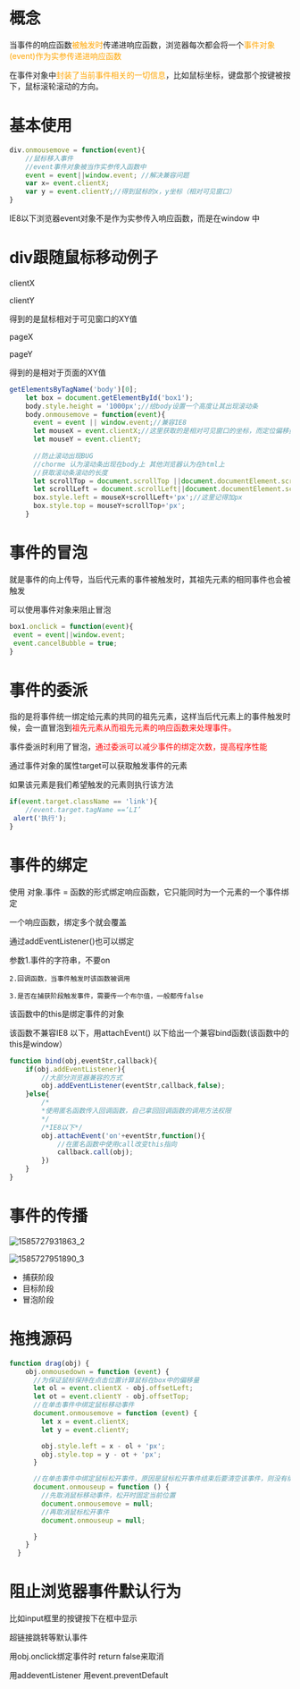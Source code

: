 # 概念

当事件的响应函数<font color='orange'>被触发时</font>传递进响应函数，浏览器每次都会将一个<font color='orange'>事件对象(event)作为实参传递进响应函数</font>

在事件对象中<font color='orange'>封装了当前事件相关的一切信息</font>，比如鼠标坐标，键盘那个按键被按下，鼠标滚轮滚动的方向。

# 基本使用

```js
div.onmousemove = function(event){
    //鼠标移入事件
    //event事件对象被当作实参传入函数中
    event = event||window.event; //解决兼容问题
    var x= event.clientX;
    var y = event.clientY;//得到鼠标的x，y坐标（相对可见窗口）
}
```

IE8以下浏览器event对象不是作为实参传入响应函数，而是在window 中

# div跟随鼠标移动例子

clientX

clientY

得到的是鼠标相对于可见窗口的XY值

pageX

pageY

得到的是相对于页面的XY值

```js
getElementsByTagName('body')[0];
    let box = document.getElementById('box1');
    body.style.height = '1000px';//给body设置一个高度让其出现滚动条
    body.onmousemove = function(event){
      event = event || window.event;//兼容IE8
      let mouseX = event.clientX;//这里获取的是相对可见窗口的坐标，而定位偏移量是相对整个页面的
      let mouseY = event.clientY;
      
      //防止滚动出现BUG
      //chorme 认为滚动条出现在body上 其他浏览器认为在html上
      //获取滚动条滚动的长度
      let scrollTop = document.scrollTop ||document.documentElement.scrollTop; 
      let scrollLeft = document.scrollLeft||document.documentElement.scrollLeft;
      box.style.left = mouseX+scrollLeft+'px';//这里记得加px
      box.style.top = mouseY+scrollTop+'px';
    }
```

# 事件的冒泡

就是事件的向上传导，当后代元素的事件被触发时，其祖先元素的相同事件也会被触发

可以使用事件对象来阻止冒泡

```js
box1.onclick = function(event){
 event = event||window.event;
 event.cancelBubble = true;
}
```

# 事件的委派

指的是将事件统一绑定给元素的共同的祖先元素，这样当后代元素上的事件触发时候，会一直冒泡到<font color='red'>祖先元素从而祖先元素的响应函数来处理事件。</font>

事件委派时利用了冒泡，<font color='red'>通过委派可以减少事件的绑定次数，提高程序性能</font>

 

通过事件对象的属性target可以获取触发事件的元素

如果该元素是我们希望触发的元素则执行该方法

```js
if(event.target.className == 'link'){
    //event.target.tagName ==‘LI’
 alert('执行');
}
```

#  事件的绑定

  使用 对象.事件 = 函数的形式绑定响应函数，它只能同时为一个元素的一个事件绑定

一个响应函数，绑定多个就会覆盖

 通过addEventListener()也可以绑定

参数1.事件的字符串，不要on

    2.回调函数，当事件触发时该函数被调用
    
    3.是否在捕获阶段触发事件，需要传一个布尔值，一般都传false

该函数中的this是绑定事件的对象

该函数不兼容IE8 以下，用attachEvent() 以下给出一个兼容bind函数(该函数中的this是window）

```js
function bind(obj,eventStr,callback){
    if(obj.addEventListener){
        //大部分浏览器兼容的方式
        obj.addEventListener(eventStr,callback,false);
    }else{
        /*
        *使用匿名函数传入回调函数，自己拿回回调函数的调用方法权限
        */
        /*IE8以下*/
        obj.attachEvent('on'+eventStr,function(){
            //在匿名函数中使用call改变this指向
            callback.call(obj);
        })
    }
}
```

# 事件的传播

![1585727931863_2](5.事件对象.assets/1585727931863_2.png)

![1585727951890_3](5.事件对象.assets/1585727951890_3.png)



- 捕获阶段
- 目标阶段
- 冒泡阶段

# 拖拽源码

```js
function drag(obj) {
    obj.onmousedown = function (event) {
      //为保证鼠标保持在点击位置计算鼠标在box中的偏移量
      let ol = event.clientX - obj.offsetLeft;
      let ot = event.clientY - obj.offsetTop;
      //在单击事件中绑定鼠标移动事件
      document.onmousemove = function (event) {
        let x = event.clientX;
        let y = event.clientY;

        obj.style.left = x - ol + 'px';
        obj.style.top = y - ot + 'px';
      }

      //在单击事件中绑定鼠标松开事件，原因是鼠标松开事件结束后要清空该事件，则没有绑定该函数所以不会触发第二次
      document.onmouseup = function () {
        //先取消鼠标移动事件，松开时固定当前位置
        document.onmousemove = null;
        //再取消鼠标松开事件
        document.onmouseup = null;

      }
    }
  }
```

# 阻止浏览器事件默认行为

比如input框里的按键按下在框中显示

超链接跳转等默认事件

用obj.onclick绑定事件时 return false来取消

用addeventListener 用event.preventDefault